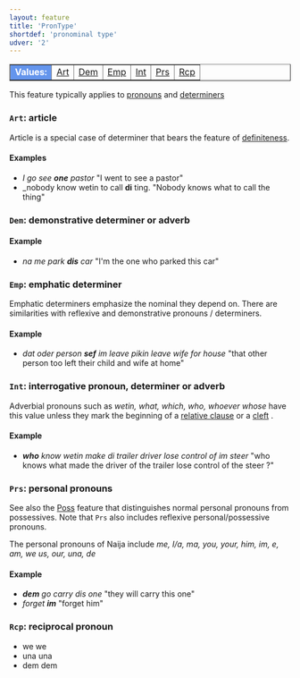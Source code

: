 ```yaml
---
layout: feature
title: 'PronType'
shortdef: 'pronominal type'
udver: '2'
---
```


<table class="typeindex" border="1">
<tr>
  <td style="background-color:cornflowerblue;color:white"><strong>Values:</strong> </td>
  <td><a href="#Art">Art</a></td>
  <td><a href="#Dem">Dem</a></td>
  <td><a href="#Emp">Emp</a></td>
  <td><a href="#Int">Int</a></td>
  <td><a href="#Prs">Prs</a></td>
  <td><a href="#Rcp">Rcp</a></td>
</tr>
</table>

This feature typically applies to [pronouns](pcm-pos/PRON) and [determiners](pcm-pos/DET)

### <a name="Art">`Art`</a>: article

Article is a special case of determiner that bears the feature of [definiteness](Definite).

#### Examples

* _I go see <b>one</b> pastor_ "I went to see a pastor"
* _nobody know wetin to call <b>di</b> ting. "Nobody knows what to call the thing"

### <a name="Dem">`Dem`</a>:  demonstrative determiner or adverb

#### Example

* _na me park <b>dis</b> car_ "I'm the one who parked this car"

### <a name="Emp">`Emp`</a>: emphatic determiner

Emphatic determiners emphasize the nominal they depend on. There are similarities with reflexive and demonstrative pronouns / determiners.

#### Example

* _dat oder person <b>sef</b> im leave pikin leave wife for house_ "that other person too left their child and wife at home"

### <a name="Int">`Int`</a>: interrogative pronoun, determiner or adverb

Adverbial pronouns such as _wetin, what, which, who, whoever whose_ have this value unless they mark the beginning of a [relative clause](pcm-dep/acl:relcl) or a [cleft](http://universaldependencies.org/pcm/overview/specific-syntax.html#clefts)
.

#### Example

* _<b>who</b> know wetin make di trailer driver lose control of im steer_ "who knows what made the driver of the trailer lose control of the steer ?"

### <a name="Prs">`Prs`</a>: personal pronouns

See also the [Poss]() feature that distinguishes normal personal
pronouns from possessives. Note that `Prs` also includes reflexive
personal/possessive pronouns.

The personal pronouns of Naija include _me, I/a, ma, you, your, him, im, e, am, we us, our, una, de_

#### Example

+ _<b>dem</b> go carry dis one_ "they will carry this one"
+ _forget <b>im</b>_ "forget him"

### <a name="Rcp">`Rcp`</a>: reciprocal pronoun


+ we we
+ una una
+ dem dem
